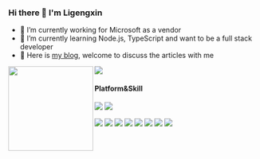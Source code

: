 ### Hi there 👋 I'm Ligengxin

- 🔭 I’m currently working for Microsoft as a vendor
- 🌱 I’m currently learning Node.js, TypeScript and want to be a full stack developer
- 💬 Here is [my blog](https://blog.ligengxin.me), welcome to discuss the articles with me
<!--
**Ligengxin96/Ligengxin96** is a ✨ _special_ ✨ repository because its `README.md` (this file) appears on your GitHub profile.

Here are some ideas to get you started:

- 🔭 I’m currently working for Microsoft as a vendor
- 🌱 I’m currently learning ...
- 👯 I’m looking to collaborate on ...
- 🤔 I’m looking for help with ...
- 💬 Ask me about ...
- 📫 How to reach me: ...
- 😄 Pronouns: ...
- ⚡ Fun fact: ...
-->

<div>
  <img height="170" align="left" src="https://github-readme-stats.vercel.app/api?username=Ligengxin96&show_icons=true&count_private=true&hide=prs&theme=default_repocar" />
  <img src="https://github-readme-stats.vercel.app/api/top-langs/?username=Ligengxin96&show_icons=true&count_private=true&hide=prs&theme=default_repocard" />
</div>


#### Platform&Skill
[![](https://img.shields.io/badge/Windows-10-2376bc?style=flat-square&logo=windows&logoColor=ffffff)](https://www.microsoft.com/windows/get-windows-10)
[![](https://img.shields.io/badge/IDE-Visual%20Studio%20Code-blue?style=flat-square&logo=visual-studio-code&logoColor=ffffff)](https://code.visualstudio.com/)

[![](https://img.shields.io/badge/JavaScript-f7e018?style=flat-square&logo=javascript&logoColor=white)](https://www.ecma-international.org/)
[![](https://img.shields.io/badge/React-2376bc?style=flat-square&logo=React&logoColor=white)](https://reactjs.org/)
[![](https://img.shields.io/badge/Node.js-43853d?style=flat-square&logo=node.js&logoColor=ffffff)](https://nodejs.org/)
[![](https://img.shields.io/badge/Microsoft_SQL_Server-CC2927?style=flat-square&logo=microsoft-sql-server&logoColor=white)](https://www.microsoft.com/en-us/sql-server/sql-server-downloads)
[![](https://img.shields.io/badge/Git-f05032?style=flat-square&logo=git&logoColor=white)](https://git-scm.com/)
[![](https://img.shields.io/badge/Docker-2496ED?style=flat-square&logo=docker&logoColor=ffffff)](https://www.docker.com/)
[![](https://img.shields.io/badge/NPM-cb3837?style=flat-square&logo=npm&logoColor=white)](https://npmjs.com/)
[![](https://img.shields.io/badge/Nginx-269539?style=flat-square&logo=nginx&logoColor=ffffff)](https://nginx.org/)
